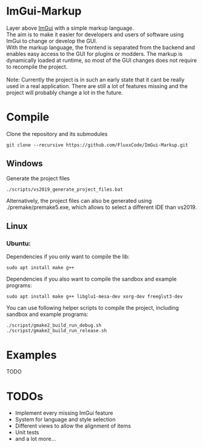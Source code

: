 # ImGui-Markup
Layer above [ImGui](https://github.com/ocornut/imgui) with a simple markup language. <br/> The aim is to make it easier for developers and users of software using ImGui to change or develop the GUI. <br/>
With the markup language, the frontend is separated from the backend and enables easy access to the GUI for plugins or modders.
The markup is dynamically loaded at runtime, so most of the GUI changes does not require to recompile the project.<br/><br/>
Note: Currently the project is in such an early state that it cant be really used in a real application. There are still a lot of features missing and the project will probably change a lot in the future.
# Compile
Clone the repository and its submodules
```
git clone --recursive https://github.com/FluxxCode/ImGui-Markup.git
```
## Windows
Generate the project files
```
./scripts/vs2019_generate_project_files.bat
```
Alternatively, the project files can also be generated using ./premake/premake5.exe, which allows to select a different IDE than vs2019.
## Linux
### Ubuntu:
Dependencies if you only want to compile the lib:
```
sudo apt install make g++
```
Dependencies if you also want to compile the sandbox and example programs:
```
sudo apt install make g++ libglu1-mesa-dev xorg-dev freeglut3-dev
```
You can use following helper scripts to compile the project, including sandbox and example programs:
```
./scripst/gmake2_build_run_debug.sh
./scripst/gmake2_build_run_release.sh
```
# Examples
TODO

# TODOs
- Implement every missing ImGui feature
- System for language and style selection
- Different views to allow the alignment of items
- Unit tests
- and a lot more...
